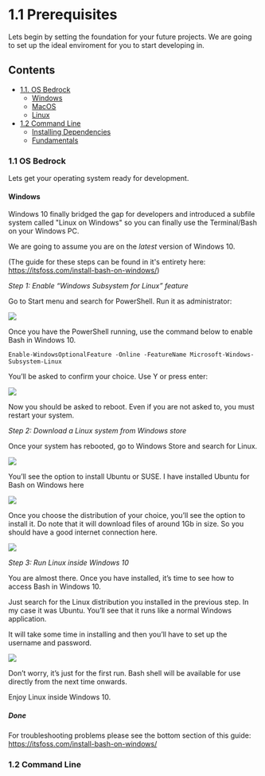# 1.1 Prerequisites
Lets begin by setting the foundation for your future projects. We are going to set up the ideal enviroment for you to start developing in.

## Contents 
- [1.1. OS Bedrock](#11-os-bedrock)
  - [Windows]()
  - [MacOS]()
  - [Linux ]()
- [1.2 Command Line](#12-command-line)
  - [Installing Dependencies]()
  - [Fundamentals]()

### 1.1 OS Bedrock
Lets get your operating system ready for development.

#### Windows
Windows 10 finally bridged the gap for developers and introduced a subfile system called "Linux on Windows" so you can finally use the Terminal/Bash on your Windows PC.

We are going to assume you are on the *latest* version of Windows 10.

(The guide for these steps can be found in it's entirety here: https://itsfoss.com/install-bash-on-windows/)

*Step 1: Enable “Windows Subsystem for Linux” feature*

Go to Start menu and search for PowerShell. Run it as administrator:

<img src="https://i.imgur.com/0zV9okU.jpg">

Once you have the PowerShell running, use the command below to enable Bash in Windows 10.

```
Enable-WindowsOptionalFeature -Online -FeatureName Microsoft-Windows-Subsystem-Linux
```

You’ll be asked to confirm your choice. Use Y or press enter:

<img src="https://i.imgur.com/C2g968L.jpg">

Now you should be asked to reboot. Even if you are not asked to, you must restart your system.

*Step 2: Download a Linux system from Windows store*

Once your system has rebooted, go to Windows Store and search for Linux.

<img src="https://i.imgur.com/WhrznRH.jpg">

You’ll see the option to install Ubuntu or SUSE. I have installed Ubuntu for Bash on Windows here

<img src="https://i.imgur.com/3B1ZMJc.jpg">

Once you choose the distribution of your choice, you’ll see the option to install it. Do note that it will download files of around 1Gb in size. So you should have a good internet connection here.

<img src="https://i.imgur.com/R4xo7nF.jpg">

*Step 3: Run Linux inside Windows 10*

You are almost there. Once you have installed, it’s time to see how to access Bash in Windows 10.

Just search for the Linux distribution you installed in the previous step. In my case it was Ubuntu. You’ll see that it runs like a normal Windows application.

It will take some time in installing and then you’ll have to set up the username and password.

<img src="https://i.imgur.com/68KfOKq.jpg">

Don’t worry, it’s just for the first run. Bash shell will be available for use directly from the next time onwards.

Enjoy Linux inside Windows 10.

##### Done

For troubleshooting problems please see the bottom section of this guide: https://itsfoss.com/install-bash-on-windows/

### 1.2 Command Line